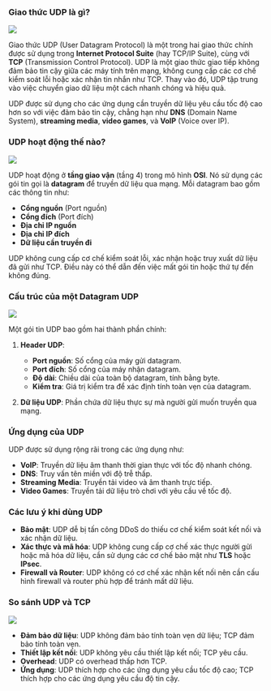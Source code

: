 ### Giao thức UDP là gì?

![](https://img001.prntscr.com/file/img001/ektTrOmVQAKzbhlSPdBMpg.png)

Giao thức UDP (User Datagram Protocol) là một trong hai giao thức chính được sử dụng trong **Internet Protocol Suite** (hay TCP/IP Suite), cùng với **TCP** (Transmission Control Protocol). UDP là một giao thức giao tiếp không đảm bảo tin cậy giữa các máy tính trên mạng, không cung cấp các cơ chế kiểm soát lỗi hoặc xác nhận tin nhắn như TCP. Thay vào đó, UDP tập trung vào việc chuyển giao dữ liệu một cách nhanh chóng và hiệu quả.

UDP được sử dụng cho các ứng dụng cần truyền dữ liệu yêu cầu tốc độ cao hơn so với việc đảm bảo tin cậy, chẳng hạn như **DNS** (Domain Name System), **streaming media**, **video games**, và **VoIP** (Voice over IP).

### UDP hoạt động thế nào?

![](https://img001.prntscr.com/file/img001/5UMxW-FIQyy5c879E_OBMQ.png)

UDP hoạt động ở **tầng giao vận** (tầng 4) trong mô hình **OSI**. Nó sử dụng các gói tin gọi là **datagram** để truyền dữ liệu qua mạng. Mỗi datagram bao gồm các thông tin như:

- **Cổng nguồn** (Port nguồn)
- **Cổng đích** (Port đích)
- **Địa chỉ IP nguồn**
- **Địa chỉ IP đích**
- **Dữ liệu cần truyền đi**

UDP không cung cấp cơ chế kiểm soát lỗi, xác nhận hoặc truy xuất dữ liệu đã gửi như TCP. Điều này có thể dẫn đến việc mất gói tin hoặc thứ tự đến không đúng.

### Cấu trúc của một Datagram UDP

![](https://img001.prntscr.com/file/img001/-L71yjG-S4eZejpJ2sVgrg.png)

Một gói tin UDP bao gồm hai thành phần chính:

1. **Header UDP**:
   - **Port nguồn**: Số cổng của máy gửi datagram.
   - **Port đích**: Số cổng của máy nhận datagram.
   - **Độ dài**: Chiều dài của toàn bộ datagram, tính bằng byte.
   - **Kiểm tra**: Giá trị kiểm tra để xác định tính toàn vẹn của datagram.

2. **Dữ liệu UDP**: Phần chứa dữ liệu thực sự mà người gửi muốn truyền qua mạng.

### Ứng dụng của UDP

UDP được sử dụng rộng rãi trong các ứng dụng như:

- **VoIP**: Truyền dữ liệu âm thanh thời gian thực với tốc độ nhanh chóng.
- **DNS**: Truy vấn tên miền với độ trễ thấp.
- **Streaming Media**: Truyền tải video và âm thanh trực tiếp.
- **Video Games**: Truyền tải dữ liệu trò chơi với yêu cầu về tốc độ.

### Các lưu ý khi dùng UDP

- **Bảo mật**: UDP dễ bị tấn công DDoS do thiếu cơ chế kiểm soát kết nối và xác nhận dữ liệu.
- **Xác thực và mã hóa**: UDP không cung cấp cơ chế xác thực người gửi hoặc mã hóa dữ liệu, cần sử dụng các cơ chế bảo mật như **TLS** hoặc **IPsec**.
- **Firewall và Router**: UDP không có cơ chế xác nhận kết nối nên cần cấu hình firewall và router phù hợp để tránh mất dữ liệu.

### So sánh UDP và TCP

![](https://img001.prntscr.com/file/img001/2Lnt8_o5Rd2UsNwDjISohw.png)

- **Đảm bảo dữ liệu**: UDP không đảm bảo tính toàn vẹn dữ liệu; TCP đảm bảo tính toàn vẹn.
- **Thiết lập kết nối**: UDP không yêu cầu thiết lập kết nối; TCP yêu cầu.
- **Overhead**: UDP có overhead thấp hơn TCP.
- **Ứng dụng**: UDP thích hợp cho các ứng dụng yêu cầu tốc độ cao; TCP thích hợp cho các ứng dụng yêu cầu độ tin cậy.

